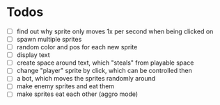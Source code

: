 # Todos
- [ ] find out why sprite only moves 1x per second when being clicked on
- [ ] spawn multiple sprites
- [ ] random color and pos for each new sprite
- [ ] display text
- [ ] create space around text, which "steals" from playable space
- [ ] change "player" sprite by click, which can be controlled then
- [ ] a bot, which moves the sprites randomly around
- [ ] make enemy sprites and eat them
- [ ] make sprites eat each other (aggro mode)